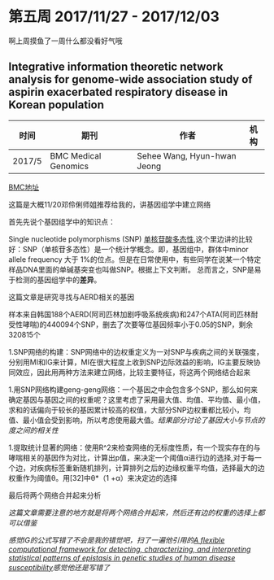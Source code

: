# 第五周 2017/11/27 - 2017/12/03

啊上周摸鱼了一周什么都没看好气哦

## Integrative information theoretic network analysis for genome-wide association study of aspirin exacerbated respiratory disease in Korean population

时间 | 期刊 | 作者 | 机构
-|-|-|-
2017/5 | BMC Medical Genomics | Sehee Wang, Hyun-hwan Jeong | |

[BMC地址](https://bmcmedgenomics.biomedcentral.com/articles/10.1186/s12920-017-0266-1)

这篇是大概11/20邓伶俐师姐推荐给我的，讲基因组学中建立网络

首先先说个基因组学中的知识点：

Single nucleotide polymorphisms (SNP) [单核苷酸多态性](https://www.zhihu.com/question/36802286),这个里边讲的比较好：SNP（单核苷多态性）是一个统计学概念。即，基因组中，群体中minor allele frequency 大于 1%的位点。但是在日常使用中，有些同学在说某一个特定样品DNA里面的单碱基突变也叫做SNP。根据上下文判断。 总而言之，SNP是易于检测的基因组学中的**差异**。

这篇文章是研究寻找与AERD相关的基因

样本来自韩国188个AERD(阿司匹林加剧呼吸系统疾病)和247个ATA(阿司匹林耐受性哮喘)的440094个SNP，删去了次要等位基因频率小于0.05的SNP，剩余320815个

1.SNP网络的构建：SNP网络中的边权重定义为一对SNP与疾病之间的关联强度，分别用MI和IG来计算，MI在很大程度上收到SNP边际效益的影响，IG主要反映协同效应，因此用两种方法来建立网络，比较主要特征，将这两个网络结合起来

1.用SNP网络构建geng-geng网络：一个基因之中会包含多个SNP，那么如何来确定基因与基因之间的权重呢？这里考虑了采用最大值、均值、平均值、最小值，求和的话偏向于较长的基因累计较高的权值，大部分SNP边权重都比较小，均值、最小值会受到影响，所以考虑使用最大值。*结果部分讨论了基因大小与节点的度之间的相关性*

1.提取统计显著的网络：使用R^2来检查网络的无标度性质，有一个现实存在的与哮喘相关的基因作为对比，计算出p值，来决定一个阈值α进行边的选择,对于每一个边，对疾病标签重新随机排列，计算排列之后的边缘权重平均值，选择最大的边权重作为阈值θ。用[32]中θ*（1 +α）来决定边的选择

最后将两个网络合并起来分析

*这篇文章需要注意的地方就是将两个网络合并起来，然后还有边的权重的选择上都可以借鉴*

*感觉IG的公式写错了不会是我的错觉吧，扫了一遍他引用的[A flexible computational framework for detecting, characterizing, and interpreting statistical patterns of epistasis in genetic studies of human disease susceptibility](http://www.sciencedirect.com/science/article/pii/S0022519305005217?via%3Dihub)感觉他还是写错了*